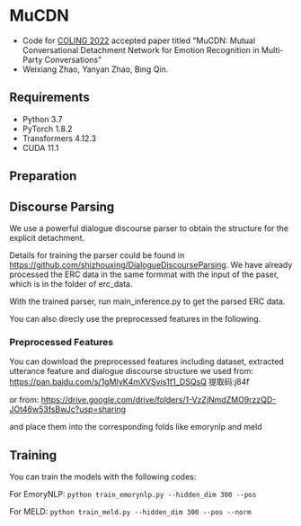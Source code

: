 # MuCDN

* Code for [COLING 2022](https://coling2022.org) accepted paper titled "MuCDN: Mutual Conversational Detachment Network for Emotion Recognition in Multi-Party Conversations"
* Weixiang Zhao, Yanyan Zhao, Bing Qin.

## Requirements
* Python 3.7
* PyTorch 1.8.2
* Transformers 4.12.3
* CUDA 11.1

## Preparation

## Discourse Parsing 
We use a powerful dialogue discourse parser to obtain the structure for the explicit detachment.

Details for training the parser could be found in https://github.com/shizhouxing/DialogueDiscourseParsing. We have already processed the ERC data in the same formmat with the input of the paser, which is in the folder of erc_data.

With the trained parser, run main_inference.py to get the parsed ERC data. 

You can also direcly use the preprocessed features in the following.

### Preprocessed Features
You can download the preprocessed features including dataset, extracted utterance feature and dialogue discourse structure we used from:
https://pan.baidu.com/s/1gMIyK4mXVSvis1f1_DSQsQ  提取码:j84f

or from: https://drive.google.com/drive/folders/1-VzZjNmdZMO9rzzQD-JOt46w53fsBwJc?usp=sharing

and place them into the corresponding folds like emorynlp and meld

## Training
You can train the models with the following codes:

For EmoryNLP: 
`python train_emorynlp.py --hidden_dim 300 --pos`

For MELD: 
`python train_meld.py --hidden_dim 300 --pos --norm`
